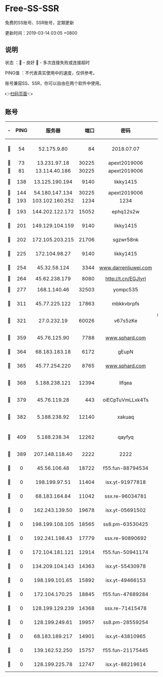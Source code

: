 # Free-SS-SSR

免费的SS账号、SSR账号，定期更新

更新时间：2019-03-14 03:05 +0800

## 说明

状态     ：🙂 - 良好 🙁 - 多次连接失败或连接超时

PING值   ：不代表真实使用中的速度，仅供参考。

账号兼容SS、SSR，你可以自由在两个软件中使用。

👉[扫码页面](https://liesauer.github.io/Free-SS-SSR/)👈

## 账号

|-|PING|服务器|端口|密码|加密方式|区域|
|:----:|:----:|:-----:|-----:|:----:|:----:|:----:|
|🙂|54|52.175.9.80|84|2018.07.07|chacha20-ietf-poly1305|HK|
|🙂|73|13.231.97.18|30225|apext2019006|chacha20|JP|
|🙂|81|13.114.40.186|30225|apext2019006|chacha20|JP|
|🙂|138|13.125.190.194|9140|likky1415|aes-256-cfb|KR|
|🙂|144|54.180.147.134|30225|apext2019006|chacha20|KR|
|🙂|193|103.102.160.252|1234|1234|rc4-md5|JP|
|🙂|193|144.202.122.172|15052|ephq12s2w|aes-256-cfb|US|
|🙂|201|149.129.104.159|9140|likky1415|aes-256-cfb|HK|
|🙂|202|172.105.203.215|21706|sgzwr58nk|aes-256-cfb|JP|
|🙂|225|172.104.98.27|9140|likky1415|aes-256-cfb|JP|
|🙂|254|45.32.58.124|3344|www.darrenliuwei.com|aes-256-cfb|JP|
|🙂|264|45.62.238.179|8080|http://t.cn/EGJIyrl|rc4-md5|CA|
|🙂|277|168.1.140.46|32503|yompc535|aes-256-cfb|AU|
|🙂|311|45.77.225.122|17863|mbkkvbrpfs|aes-256-cfb|GB|
|🙂|321|27.0.232.19|60026|v67s5zKe|xchacha20-ietf-poly1305|HK|
|🙂|359|45.76.125.90|7788|www.sphard.com|aes-256-cfb|AU|
|🙂|364|68.183.183.18|6172|gEupN|aes-256-cfb|SG|
|🙂|365|45.77.254.220|8765|www.sphard.com|aes-256-cfb|SG|
|🙂|368|5.188.238.121|12394|llfqea|chacha20-ietf-poly1305|BR|
|🙂|379|45.76.119.28|443|oiECpTuVmLLxk4Ts|aes-256-cfb|AU|
|🙂|382|5.188.238.92|12140|xakuaq|chacha20-ietf-poly1305|BR|
|🙂|409|5.188.238.34|12262|qayfyq|chacha20-ietf-poly1305|BR|
|🙁|389|207.148.118.40|2222|2222|aes-256-cfb|SG|
|🙁|0|45.56.106.48|18722|f55.fun-88794534|aes-256-cfb|US|
|🙁|0|198.199.97.51|11404|isx.yt-91977818|aes-256-cfb|US|
|🙁|0|68.183.164.84|11042|ssx.re-96034781|aes-256-cfb|US|
|🙁|0|162.243.139.50|19678|isx.yt-05691502|aes-256-cfb|US|
|🙁|0|198.199.108.105|18565|ss8.pm-63530425|aes-256-cfb|US|
|🙁|0|192.241.198.43|17779|ssx.re-90890692|aes-256-cfb|US|
|🙁|0|172.104.181.121|12914|f55.fun-50941174|aes-256-cfb|SG|
|🙁|0|134.209.104.143|14363|isx.yt-55430978|aes-256-cfb|SG|
|🙁|0|198.199.101.65|15892|isx.yt-49466153|aes-256-cfb|US|
|🙁|0|172.104.170.25|18845|f55.fun-47689284|aes-256-cfb|SG|
|🙁|0|128.199.129.239|14368|ssx.re-71415478|aes-256-cfb|SG|
|🙁|0|128.199.249.61|19957|ss8.pm-28559254|aes-256-cfb|SG|
|🙁|0|68.183.189.217|14901|isx.yt-43810965|aes-256-cfb|SG|
|🙁|0|139.162.52.250|15757|f55.fun-21175445|aes-256-cfb|SG|
|🙁|0|128.199.225.78|12747|isx.yt-88219614|aes-256-cfb|SG|
